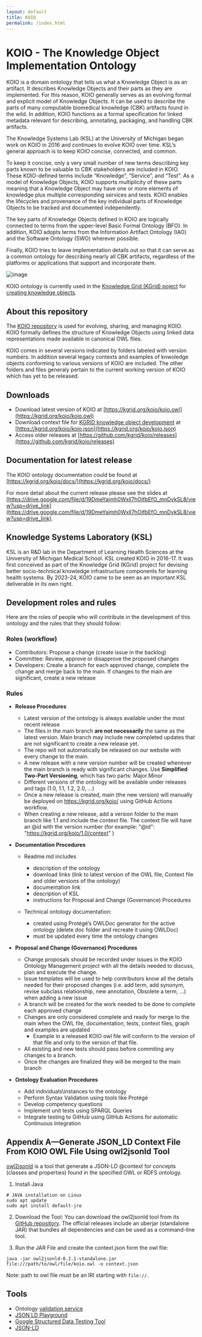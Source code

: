 ```yaml
---
layout: default
title: KOIO
permalink: /index.html
---
```


# KOIO - The Knowledge Object Implementation Ontology
KOIO is a domain ontology that tells us what a Knowledge Object is as an artifact. It describes Knowledge Objects and their parts as they are implemented. For this reason, KOIO generally serves as an evolving formal and explicit model of Knowledge Objects. It can be used to describe the parts of many computable biomedical knowledge (CBK) artifacts found in the wild. In addition, KOIO functions as a formal specification for linked metadata relevant for describing, annotating, packaging, and handling CBK artifacts.

The Knowledge Systems Lab (KSL) at the University of Michigan began work on KOIO in 2016 and continues to evolve KOIO over time. KSL’s general approach is to keep KOIO concise, connected, and common.

To keep it concise, only a very small number of new terms describing key parts known to be valuable to CBK stakeholders are included in KOIO. These KOIO-defined terms include “Knowledge”, “Service”, and “Test”. As a model of Knowledge Objects, KOIO supports multiplicity of these parts meaning that a Knowledge Object may have one or more elements of knowledge plus multiple corresponding services and tests. KOIO enables the lifecycles and provenance of the key individual parts of Knowledge Objects to be tracked and documented independently.

The key parts of Knowledge Objects defined in KOIO are logically connected to terms from the upper-level Basic Formal Ontology (BFO). In addition, KOIO adopts terms from the Information Artifact Ontology (IAO) and the Software Ontology (SWO) wherever possible.

Finally, KOIO tries to leave implementation details out so that it can serve as a common ontology for describing nearly all CBK artifacts, regardless of the platforms or applications that support and incorporate them.

![image](https://github.com/user-attachments/assets/cd93852c-ad4c-4916-9df0-d1846e51b2b7)

KOIO ontology is currently used in the [Knowledge Grid (KGrid) poject](https://github.com/kgrid/specs/blob/master/docs/evolving-conceptual-model.md) for [creating knowledge objects](https://github.com/kgrid/specs/blob/master/docs/kgrid-knowledge-objects.md).

## About this repository
The [KOIO repository](https://github.com/kgrid/koio) is used for evolving, sharing, and managing KOIO. KOIO formally defines the structure of Knowledge Objects using linked data representations made available in canonical OWL files. 

KOIO comes in several versions indicated by folders labeled with version numbers. In addition several legacy contexts and examples of knwoledge objects conforming to various versions of KOIO are included. The other folders and files generaly pertain to the current working version of KOIO which has yet to be released.

## Downloads
- Download latest version of KOIO at [https://kgrid.org/koio/koio.owl](https://kgrid.org/koio/koio.owl)
- Download context file for [KGRID knowledge object development](https://github.com/kgrid/specs/blob/master/docs/kgrid-knowledge-objects.md) at [https://kgrid.org/koio/koio.json](https://kgrid.org/koio/koio.json)
- Access older releases at [https://github.com/kgrid/koio/releases](https://github.com/kgrid/koio/releases)

## Documentation for latest release
The KOIO ontology documentation could be found at [https://kgrid.org/koio/docs/](https://kgrid.org/koio/docs/)

For more detail about the current release please see the slides at [https://drive.google.com/file/d/19DmeYajmh0Wxll7hOjfbEfO_mnDvkSL8/view?usp=drive_link](https://drive.google.com/file/d/19DmeYajmh0Wxll7hOjfbEfO_mnDvkSL8/view?usp=drive_link).
## Knowledge Systems Laboratory (KSL)
KSL is an R&D lab in the Department of Learning Health Sciences at the University of Michigan Medical School. KSL created KOIO in 2016-17. It was first conceived as part of the Knowledge Grid (KGrid) project for devising better socio-technical knowledge infrastructure components for learning health systems. By 2023-24, KOIO came to be seen as an important KSL deliverable in its own right.

## Development roles and rules
Here are the roles of people who will contribute in the development of this ontology and the rules that they should follow:

### Roles (workflow)
- Contributors: Propose a change (create issue in the backlog)
- Committee: Review, approve or disapprove the proposed changes 
- Developers: Create a branch for each approved change, complete the change and merge back to the main. If changes to the main are significant, create a new release

### Rules
- **Release Procedures**
    - Latest version of the ontology is always available under the most recent release
    - The files in the main branch **are not necessarily** the same as the latest version. Main branch may include new completed updates that are not significant to create a new release yet.
    - The repo will not automatically be released on our website with every change to the main.
    - A new release with a new version number will be created whenever the main branch is ready with significant changes. Use **Simplified Two-Part Versioning**, which has two parts: Major.Minor
    - Different versions of the ontology will be available under releases and tags (1.0, 1.1, 1.2, 2.0, …)
    - Once a new release is created, main (the new version) will manually be deployed on https://kgrid.org/koio/ using GitHub Actions workflow.
    - When creating a new release, add a version folder to the main branch like 1.1 and include the context file. The context file will have an @id with the version number (for example: "@id": "https://kgrid.org/koio/1.0/context" )

- **Documentation Procedures**
    - Readme.md includes
        - description of the ontology
        - download links (link to latest version of the OWL file, Context file and older versions of the ontology)
        - documentation link 
        - description of KSL
        - instructions for Proposal and Change (Governance) Procedures

    - Technical ontology documentation: 
        - created using Protégé’s OWLDoc generator for the active ontology (delete doc folder and recreate it using OWLDoc)
        - must be updated every time the ontology changes 

- **Proposal and Change (Governance) Procedures**
    - Change proposals should be recorded under issues in the KOIO Ontology Management project with all the details needed to discuss, plan and execute the change. 
    - Issue templates will be used to help contributors know all the details needed for their proposed changes (i.e. add term, add synonym, revise subclass relationship, new annotation, Obsolete a term, …) when adding a new issue
    - A branch will be created for the work needed to be done to complete each approved change 
    - Changes are only considered complete and ready for merge to the main when the OWL file, documentation, tests, context files, graph and examples are updated
        - Example in a released KOIO owl file will conform to the version of that file and only to the version of that file.
    - All existing and new tests should pass before commiting any changes to a branch.
    - Once the changes are finalized they will be merged to the main branch 

- **Ontology Evaluation Procedures**    
    - Add individuals\instances to the ontology
    - Perform Syntax Validation using tools like Protégé
    - Develop competency questions
    - Implement unit tests using SPARQL Queries
    - Integrate testing to GitHub using GitHub Actions for automatic Continuous Integration

## Appendix A—Generate JSON_LD Context File From KOIO OWL File Using owl2jsonld Tool
[owl2jsonld](https://github.com/stain/owl2jsonld) is a tool that generate a JSON-LD @context for concepts (classes and properties) found in the specified OWL or RDFS ontology. 
1. Install Java
```batch
# JAVA installation on Linux
sudo apt update
sudo apt install default-jre
```

2. Download the Tool: You can download the owl2jsonld tool from its [GitHub repository](https://github.com/stain/owl2jsonld). The official releases include an uberjar (standalone JAR) that bundles all dependencies and can be used as a command-line tool.

3. Run the JAR File and create the context.json form the owl file:
```batch
java -jar owl2jsonld-0.2.1-standalone.jar file:///path/to/owl/file/koio.owl -o context.json
```

Note: path to owl file must be an IRI starting with `file://`. 
## Tools
- Ontology [validation service](http://iot.ee.surrey.ac.uk/SSNValidation/)
- [JSON LD Playground](https://json-ld.org/playground/)
- [Google Structured Data Testing Tool](https://search.google.com/structured-data/testing-tool)
- [JSON-LD](http://www.w3.org/TR/json-ld/)

